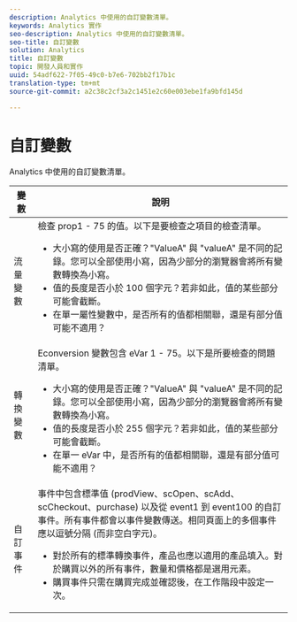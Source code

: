 ```yaml
---
description: Analytics 中使用的自訂變數清單。
keywords: Analytics 實作
seo-description: Analytics 中使用的自訂變數清單。
seo-title: 自訂變數
solution: Analytics
title: 自訂變數
topic: 開發人員和實作
uuid: 54adf622-7f05-49c0-b7e6-702bb2f17b1c
translation-type: tm+mt
source-git-commit: a2c38c2cf3a2c1451e2c60e003ebe1fa9bfd145d

---
```



# 自訂變數

Analytics 中使用的自訂變數清單。

<table id="table_E8C7871F63F648A59644638FB56BD0E1"> 
 <thead> 
  <tr> 
   <th class="entry"> 變數 </th> 
   <th class="entry"> 說明 </th> 
  </tr> 
 </thead>
 <tbody> 
  <tr> 
   <td> 流量變數 </td> 
   <td> 檢查 prop1 - 75 的值。以下是要檢查之項目的檢查清單。
    <ul id="ul_0EE2D50BA90F4F21BD63268A5082F980"> 
     <li id="li_A6E4D66E8A03400491A26A08E4945908">大小寫的使用是否正確？"ValueA" 與 "valueA" 是不同的記錄。您可以全部使用小寫，因為少部分的瀏覽器會將所有變數轉換為小寫。 </li> 
     <li id="li_65CBFB908E7B4ED5AF9518FE5B58D4E2">值的長度是否小於 100 個字元？若非如此，值的某些部分可能會截斷。 </li> 
     <li id="li_CC506D114AFE44699D89AB84BBCCEBFC"> 在單一屬性變數中，是否所有的值都相關聯，還是有部分值可能不適用？ </li> 
    </ul> </td> 
  </tr> 
  <tr> 
   <td> 轉換變數 </td> 
   <td> <span class="wintitle">Econversion</span> 變數包含 eVar 1 - 75。以下是所要檢查的問題清單。
    <ul id="ul_CA10C5B9F24B4C49A64CA84A9DCE8E63"> 
     <li id="li_8CCD92F3AD5E49EBA91C9B008DA47016">大小寫的使用是否正確？"ValueA" 與 "valueA" 是不同的記錄。您可以全部使用小寫，因為少部分的瀏覽器會將所有變數轉換為小寫。 </li> 
     <li id="li_5B6FDEDB2C32409AA59D6BB0DF2346CB">值的長度是否小於 255 個字元？若非如此，值的某些部分可能會截斷。 </li> 
     <li id="li_C31AFBAC99D84E96A1244E795CE7765D">在單一 eVar 中，是否所有的值都相關聯，還是有部分值可能不適用？ </li> 
    </ul> </td> 
  </tr> 
  <tr> 
   <td> 自訂事件 </td> 
   <td> 事件中包含標準值 (<span class="wintitle">prodView</span>、<span class="wintitle">scOpen</span>、<span class="wintitle">scAdd</span>、<span class="wintitle">scCheckout</span>、<span class="wintitle">purchase</span>) 以及從 event1 到 event100 的自訂事件。所有事件都會以事件變數傳送。相同頁面上的多個事件應以逗號分隔 (而非空白字元)。
    <ul id="ul_2213CC9DE892433FAF6FC1F5A2B841B4"> 
     <li id="li_15E31A9FF1654DFA93C158F422B9EAE3">對於所有的標準轉換事件，產品也應以適用的產品填入。對於購買以外的所有事件，數量和價格都是選用元素。 </li> 
     <li id="li_03ED9AAC45DA47A58AB482E2CEBF5108"><span class="wintitle">購買</span>事件只需在購買完成並確認後，在工作階段中設定一次。 </li> 
    </ul> </td> 
  </tr> 
 </tbody> 
</table>

